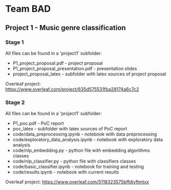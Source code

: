 # Team BAD

## Project 1 - Music genre classification

### Stage 1

All files can be found in a 'project1' subfolder:

- P1_project_proposal.pdf - project proposal
- P1_project_proposal_presentation.pdf - presentation slides
- project_proposal_latex - subfolder with latex sources of project proposal

Overleaf project: https://www.overleaf.com/project/635d575531fba28174a6c7c2


### Stage 2

All files can be found in a 'project1' subfolder:

- P1_poc.pdf - PoC report
- poc_latex - subfolder with latex sources of PoC report
- code/data_preprocessing.ipynb - notebook with data preprocessing
- code/exploratory_data_analysis.ipynb - notebook with exploratory data analysis
- code/nlp_embedding.py - python file with embedding algorithms classes
- code/nlp_classifier.py - python file with classifiers classes
- code/basic_classifier.ipynb - notebook for training and testing
- code/results.ipynb - notebook with current results

Overleaf project: https://www.overleaf.com/5118323575bffdjyftmtxx
